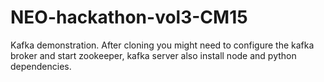 # NEO-hackathon-vol3-CM15
Kafka demonstration.
After cloning you might need to configure the kafka broker and start zookeeper, kafka server also install node and python dependencies.
